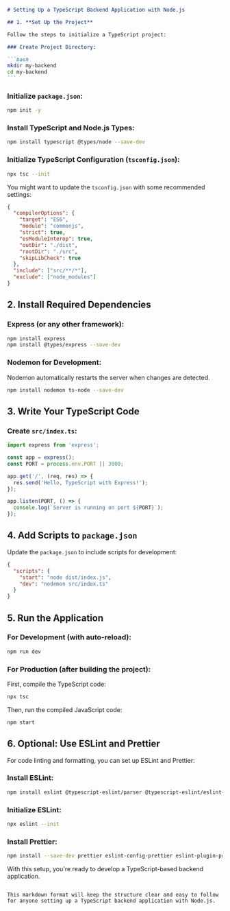 ````markdown
# Setting Up a TypeScript Backend Application with Node.js

## 1. **Set Up the Project**

Follow the steps to initialize a TypeScript project:

### Create Project Directory:

```bash
mkdir my-backend
cd my-backend
```
````

### Initialize `package.json`:

```bash
npm init -y
```

### Install TypeScript and Node.js Types:

```bash
npm install typescript @types/node --save-dev
```

### Initialize TypeScript Configuration (`tsconfig.json`):

```bash
npx tsc --init
```

You might want to update the `tsconfig.json` with some recommended settings:

```json
{
  "compilerOptions": {
    "target": "ES6",
    "module": "commonjs",
    "strict": true,
    "esModuleInterop": true,
    "outDir": "./dist",
    "rootDir": "./src",
    "skipLibCheck": true
  },
  "include": ["src/**/*"],
  "exclude": ["node_modules"]
}
```

## 2. **Install Required Dependencies**

### Express (or any other framework):

```bash
npm install express
npm install @types/express --save-dev
```

### Nodemon for Development:

Nodemon automatically restarts the server when changes are detected.

```bash
npm install nodemon ts-node --save-dev
```

## 3. **Write Your TypeScript Code**

### Create `src/index.ts`:

```typescript
import express from 'express';

const app = express();
const PORT = process.env.PORT || 3000;

app.get('/', (req, res) => {
  res.send('Hello, TypeScript with Express!');
});

app.listen(PORT, () => {
  console.log(`Server is running on port ${PORT}`);
});
```

## 4. **Add Scripts to `package.json`**

Update the `package.json` to include scripts for development:

```json
{
  "scripts": {
    "start": "node dist/index.js",
    "dev": "nodemon src/index.ts"
  }
}
```

## 5. **Run the Application**

### For Development (with auto-reload):

```bash
npm run dev
```

### For Production (after building the project):

First, compile the TypeScript code:

```bash
npx tsc
```

Then, run the compiled JavaScript code:

```bash
npm start
```

## 6. **Optional: Use ESLint and Prettier**

For code linting and formatting, you can set up ESLint and Prettier:

### Install ESLint:

```bash
npm install eslint @typescript-eslint/parser @typescript-eslint/eslint-plugin --save-dev
```

### Initialize ESLint:

```bash
npx eslint --init
```

### Install Prettier:

```bash
npm install --save-dev prettier eslint-config-prettier eslint-plugin-prettier
```

With this setup, you're ready to develop a TypeScript-based backend application.

```

This markdown format will keep the structure clear and easy to follow for anyone setting up a TypeScript backend application with Node.js.
```
